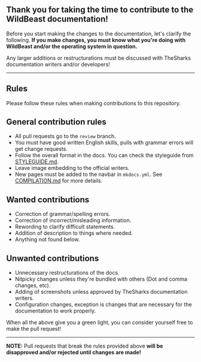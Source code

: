 ## Thank you for taking the time to contribute to the WildBeast documentation!

Before you start making the changes to the documentation, let's clarify the following. **If you make changes, you must know what you're doing with WildBeast and/or the operating system in question.**

Any larger additions or restructurations must be discussed with TheSharks documentation writers and/or developers!

----

## Rules

Please follow these rules when making contributions to this repository.

## General contribution rules

* All pull requests go to the `review` branch.
* You must have good written English skills, pulls with grammar errors will get change requests.
* Follow the overall format in the docs. You can check the styleguide from [STYLEGUIDE.md](STYLEGUIDE.md).
* Leave image embedding to the official writers.
* New pages must be added to the navbar in `mkdocs.yml`. See [COMPILATION.md](COMPILATION.md) for more details.

## Wanted contributions

* Correction of grammar/spelling errors.
* Correction of incorrect/misleading information.
* Rewording to clarify difficult statements.
* Addition of description to things where needed.
* Anything not found below.

## Unwanted contributions

* Unnecessary restructurations of the docs.
* Nitpicky changes unless they're bundled with others (Dot and comma changes, etc).
* Adding of screenshots unless approved by TheSharks documentation writers.
* Configuration changes, exception is changes that are necessary for the documentation to work properly.

When all the above give you a green light, you can consider yourself free to make the pull request!

----

**NOTE:** Pull requests that break the rules provided above **will be disapproved and/or rejected until changes are made!**
